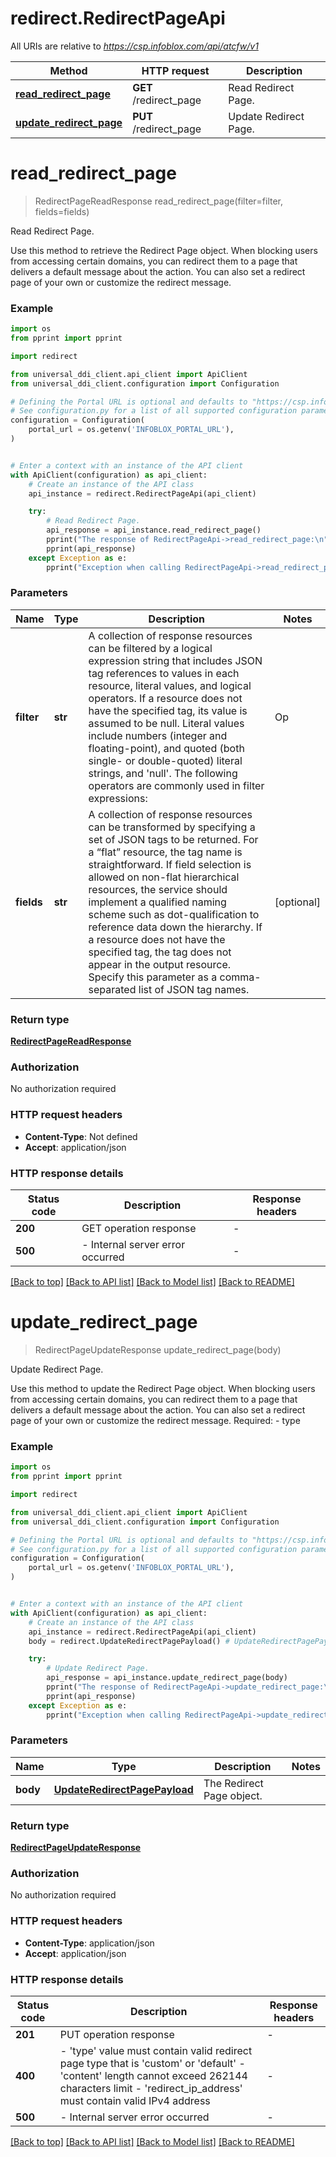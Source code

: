 # redirect.RedirectPageApi

All URIs are relative to *https://csp.infoblox.com/api/atcfw/v1*

Method | HTTP request | Description
------------- | ------------- | -------------
[**read_redirect_page**](RedirectPageApi.md#read_redirect_page) | **GET** /redirect_page | Read Redirect Page.
[**update_redirect_page**](RedirectPageApi.md#update_redirect_page) | **PUT** /redirect_page | Update Redirect Page.


# **read_redirect_page**
> RedirectPageReadResponse read_redirect_page(filter=filter, fields=fields)

Read Redirect Page.

Use this method to retrieve the Redirect Page object.  When blocking users from accessing certain domains, you can redirect them to a page that delivers a default message about the action. You can also set a redirect page of your own or customize the redirect message. 

### Example

```python
import os
from pprint import pprint

import redirect

from universal_ddi_client.api_client import ApiClient
from universal_ddi_client.configuration import Configuration

# Defining the Portal URL is optional and defaults to "https://csp.infoblox.com"
# See configuration.py for a list of all supported configuration parameters.
configuration = Configuration(
    portal_url = os.getenv('INFOBLOX_PORTAL_URL'),
)


# Enter a context with an instance of the API client
with ApiClient(configuration) as api_client:
    # Create an instance of the API class
    api_instance = redirect.RedirectPageApi(api_client)

    try:
        # Read Redirect Page.
        api_response = api_instance.read_redirect_page()
        pprint("The response of RedirectPageApi->read_redirect_page:\n")
        pprint(api_response)
    except Exception as e:
        pprint("Exception when calling RedirectPageApi->read_redirect_page: %s\n" % e)
```



### Parameters


Name | Type | Description  | Notes
------------- | ------------- | ------------- | -------------
 **filter** | **str**|   A collection of response resources can be filtered by a logical expression string that includes JSON tag references to values in each resource, literal values, and logical operators. If a resource does not have the specified tag, its value is assumed to be null.  Literal values include numbers (integer and floating-point), and quoted (both single- or double-quoted) literal strings, and &#39;null&#39;. The following operators are commonly used in filter expressions:  |  Op   |  Description               |  |  --   |  -----------               |  |  &#x3D;&#x3D;   |  Equal                     |  |  !&#x3D;   |  Not Equal                 |  |  &gt;    |  Greater Than              |  |   &gt;&#x3D;  |  Greater Than or Equal To  |  |  &lt;    |  Less Than                 |  |  &lt;&#x3D;   |  Less Than or Equal To     |  |  and  |  Logical AND               |  |  ~    |  Matches Regex             |  |  !~   |  Does Not Match Regex      |  |  or   |  Logical OR                |  |  not  |  Logical NOT               |  |  ()   |  Groupping Operators       |         | [optional] 
 **fields** | **str**|   A collection of response resources can be transformed by specifying a set of JSON tags to be returned. For a “flat” resource, the tag name is straightforward. If field selection is allowed on non-flat hierarchical resources, the service should implement a qualified naming scheme such as dot-qualification to reference data down the hierarchy. If a resource does not have the specified tag, the tag does not appear in the output resource.  Specify this parameter as a comma-separated list of JSON tag names.         | [optional] 

### Return type

[**RedirectPageReadResponse**](RedirectPageReadResponse.md)

### Authorization

No authorization required

### HTTP request headers

 - **Content-Type**: Not defined
 - **Accept**: application/json

### HTTP response details

| Status code | Description | Response headers |
|-------------|-------------|------------------|
**200** | GET operation response |  -  |
**500** |  - Internal server error occurred |  -  |

[[Back to top]](#) [[Back to API list]](../README.md#documentation-for-api-endpoints) [[Back to Model list]](../README.md#documentation-for-models) [[Back to README]](../README.md)

# **update_redirect_page**
> RedirectPageUpdateResponse update_redirect_page(body)

Update Redirect Page.

Use this method to update the Redirect Page object.  When blocking users from accessing certain domains, you can redirect them to a page that delivers a default message about the action. You can also set a redirect page of your own or customize the redirect message.  Required: - type 

### Example

```python
import os
from pprint import pprint

import redirect

from universal_ddi_client.api_client import ApiClient
from universal_ddi_client.configuration import Configuration

# Defining the Portal URL is optional and defaults to "https://csp.infoblox.com"
# See configuration.py for a list of all supported configuration parameters.
configuration = Configuration(
    portal_url = os.getenv('INFOBLOX_PORTAL_URL'),
)


# Enter a context with an instance of the API client
with ApiClient(configuration) as api_client:
    # Create an instance of the API class
    api_instance = redirect.RedirectPageApi(api_client)
    body = redirect.UpdateRedirectPagePayload() # UpdateRedirectPagePayload | The Redirect Page object.

    try:
        # Update Redirect Page.
        api_response = api_instance.update_redirect_page(body)
        pprint("The response of RedirectPageApi->update_redirect_page:\n")
        pprint(api_response)
    except Exception as e:
        pprint("Exception when calling RedirectPageApi->update_redirect_page: %s\n" % e)
```



### Parameters


Name | Type | Description  | Notes
------------- | ------------- | ------------- | -------------
 **body** | [**UpdateRedirectPagePayload**](UpdateRedirectPagePayload.md)| The Redirect Page object. | 

### Return type

[**RedirectPageUpdateResponse**](RedirectPageUpdateResponse.md)

### Authorization

No authorization required

### HTTP request headers

 - **Content-Type**: application/json
 - **Accept**: application/json

### HTTP response details

| Status code | Description | Response headers |
|-------------|-------------|------------------|
**201** | PUT operation response |  -  |
**400** |  - &#39;type&#39; value must contain valid redirect page type that is &#39;custom&#39; or &#39;default&#39; - &#39;content&#39; length cannot exceed 262144 characters limit - &#39;redirect_ip_address&#39; must contain valid IPv4 address |  -  |
**500** |  - Internal server error occurred |  -  |

[[Back to top]](#) [[Back to API list]](../README.md#documentation-for-api-endpoints) [[Back to Model list]](../README.md#documentation-for-models) [[Back to README]](../README.md)

